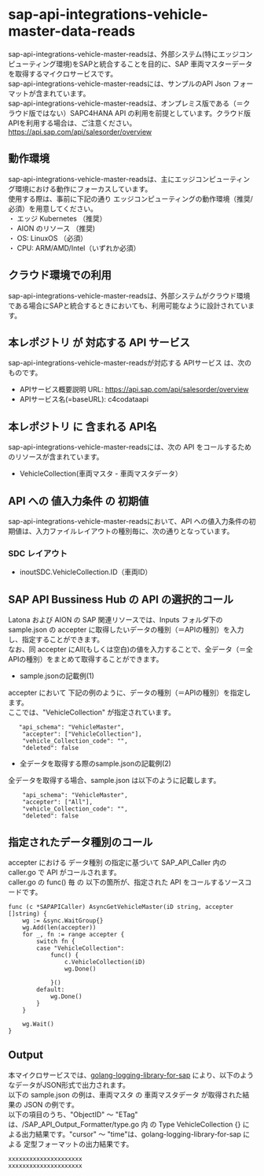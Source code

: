 # sap-api-integrations-vehicle-master-data-reads 
sap-api-integrations-vehicle-master-readsは、外部システム(特にエッジコンピューティング環境)をSAPと統合することを目的に、SAP 車両マスターデータを取得するマイクロサービスです。  
sap-api-integrations-vehicle-master-readsには、サンプルのAPI Json フォーマットが含まれています。  
sap-api-integrations-vehicle-master-readsは、オンプレミス版である（＝クラウド版ではない）SAPC4HANA API の利用を前提としています。クラウド版APIを利用する場合は、ご注意ください。  
https://api.sap.com/api/salesorder/overview    

## 動作環境
sap-api-integrations-vehicle-master-readsは、主にエッジコンピューティング環境における動作にフォーカスしています。   
使用する際は、事前に下記の通り エッジコンピューティングの動作環境（推奨/必須）を用意してください。   
・ エッジ Kubernetes （推奨）    
・ AION のリソース （推奨)    
・ OS: LinuxOS （必須）    
・ CPU: ARM/AMD/Intel（いずれか必須）   

## クラウド環境での利用  
sap-api-integrations-vehicle-master-readsは、外部システムがクラウド環境である場合にSAPと統合するときにおいても、利用可能なように設計されています。  

## 本レポジトリ が 対応する API サービス
sap-api-integrations-vehicle-master-readsが対応する APIサービス は、次のものです。

* APIサービス概要説明 URL: https://api.sap.com/api/salesorder/overview     
* APIサービス名(=baseURL): c4codataapi

## 本レポジトリ に 含まれる API名
sap-api-integrations-vehicle-master-readsには、次の API をコールするためのリソースが含まれています。  

* VehicleCollection(車両マスタ - 車両マスタデータ）

## API への 値入力条件 の 初期値
sap-api-integrations-vehicle-master-readsにおいて、API への値入力条件の初期値は、入力ファイルレイアウトの種別毎に、次の通りとなっています。  

### SDC レイアウト

* inoutSDC.VehicleCollection.ID（車両ID）  


## SAP API Bussiness Hub の API の選択的コール

Latona および AION の SAP 関連リソースでは、Inputs フォルダ下の sample.json の accepter に取得したいデータの種別（＝APIの種別）を入力し、指定することができます。  
なお、同 accepter にAll(もしくは空白)の値を入力することで、全データ（＝全APIの種別）をまとめて取得することができます。  

* sample.jsonの記載例(1)  

accepter において 下記の例のように、データの種別（＝APIの種別）を指定します。  
ここでは、"VehicleCollection" が指定されています。    
  
```
   "api_schema": "VehicleMaster",
	"accepter": ["VehicleCollection"],
	"vehicle_Collection_code": "",
	"deleted": false
```
  
* 全データを取得する際のsample.jsonの記載例(2)  

全データを取得する場合、sample.json は以下のように記載します。  

```
	"api_schema": "VehicleMaster",
	"accepter": ["All"],
	"vehicle_Collection_code": "",
	"deleted": false
```

## 指定されたデータ種別のコール

accepter における データ種別 の指定に基づいて SAP_API_Caller 内の caller.go で API がコールされます。  
caller.go の func() 毎 の 以下の箇所が、指定された API をコールするソースコードです。  

```
func (c *SAPAPICaller) AsyncGetVehicleMaster(iD string, accepter []string) {
	wg := &sync.WaitGroup{}
	wg.Add(len(accepter))
	for _, fn := range accepter {
		switch fn {
		case "VehicleCollection":
			func() {
				c.VehicleCollection(iD)
				wg.Done()

			}()
		default:
			wg.Done()
		}
	}

	wg.Wait()
}
```

## Output  
本マイクロサービスでは、[golang-logging-library-for-sap](https://github.com/latonaio/golang-logging-library-for-sap) により、以下のようなデータがJSON形式で出力されます。  
以下の sample.json の例は、車両マスタ  の 車両マスタデータ が取得された結果の JSON の例です。  
以下の項目のうち、"ObjectID" ～ "ETag" は、/SAP_API_Output_Formatter/type.go 内 の Type VehicleCollection {} による出力結果です。"cursor" ～ "time"は、golang-logging-library-for-sap による 定型フォーマットの出力結果です。  

```
xxxxxxxxxxxxxxxxxxxxx
xxxxxxxxxxxxxxxxxxxxx

```